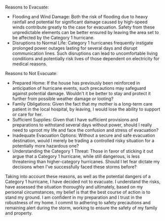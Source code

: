 Reasons to Evacuate:
- Flooding and Wind Damage: Both the risk of flooding due to heavy rainfall and potential for significant damage caused by high-speed winds contribute greatly to the case for evacuation. Safety from these unpredictable elements can be better ensured by leaving the area set to be affected by the Category 1 hurricane.
- Disruptions to Normal Life: Category 1 hurricanes frequently instigate prolonged power outages lasting for several days and disrupt communication lines. Such disruptions can lead to uncomfortable living conditions and potentially risk lives of those dependent on electricity for medical reasons. 

Reasons to Not Evacuate:
- Prepared Home: If the house has previously been reinforced in anticipation of hurricane events, such precautions may safeguard against potential damage. Wouldn't it be better to stay and protect it further from possible weather damage or looting?
- Family Obligations: Given the fact that my mother is a long-term care patient in the local hospital, by leaving, I would lose the ability to support or care for her.
- Sufficient Supplies: Given that I have sufficient provisions and preparations to withstand several days without power, should I really need to uproot my life and face the confusion and stress of evacuation?
- Inadequate Evacuation Options: Without a secure and safe evacuation destination, would I merely be trading a controlled risky situation for a potentially more hazardous one?
- Understanding the Category 1 Threat: Those in favor of sticking it out argue that a Category 1 hurricane, while still dangerous, is less threatening than higher-category hurricanes. Should I let fear dictate my decisions when I've successfully faced these storms before?

Taking into account these reasons, as well as the potential dangers of a Category 1 hurricane, I have decided not to evacuate. I understand the risks, have assessed the situation thoroughly and ultimately, based on my personal circumstances, my belief is that the best course of action is to stand my ground. I am confident in my preparation and I trust in the robustness of my home. I commit to adhering to safety precautions and remaining alert during the storm, working to ensure the safety of my family and property.